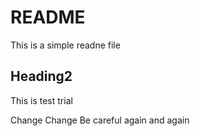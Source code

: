 # README
This is a simple readne file
## Heading2

This is test trial


Change Change Be careful again and again